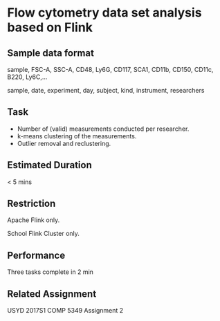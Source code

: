 # Flow cytometry data set analysis based on Flink

## Sample data format

sample, FSC-A, SSC-A, CD48, Ly6G, CD117, SCA1, CD11b, CD150, CD11c, B220, Ly6C,...

sample, date, experiment, day, subject, kind, instrument, researchers

## Task
- Number of (valid) measurements conducted per researcher.
- k-means clustering of the measurements.
- Outlier removal and reclustering.

## Estimated Duration
< 5 mins

## Restriction
Apache Flink only.

School Flink Cluster only.

## Performance
Three tasks complete in 2 min

## Related Assignment
USYD 2017S1 COMP 5349 Assignment 2

